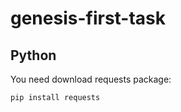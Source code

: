 # genesis-first-task
## Python
You need download requests package:
  ```sh
  pip install requests
  ```
